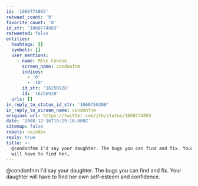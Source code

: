 ```yaml
---
id: '1060774803'
retweet_count: '0'
favorite_count: '0'
id_str: '1060774803'
retweeted: false
entities:
  hashtags: []
  symbols: []
  user_mentions:
    - name: Mike Condon
      screen_name: condonfnm
      indices:
        - '0'
        - '10'
      id_str: '16256928'
      id: '16256928'
  urls: []
in_reply_to_status_id_str: '1060750300'
in_reply_to_screen_name: condonfnm
original_url: https://twitter.com/jth/status/1060774803
date: '2008-12-16T15:29:18.000Z'
sitemap: false
robots: noindex
reply: true
title: >-
  @condonfnm I'd say your daughter. The bugs you can find and fix. Your daughter
  will have to find her…
---
```


@condonfnm I'd say your daughter. The bugs you can find and fix. Your daughter will have to find her own self-esteem and confidence.